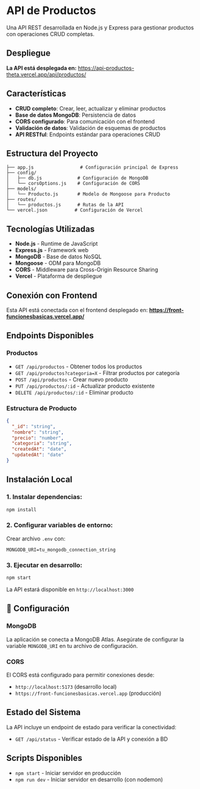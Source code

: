 # API de Productos

Una API REST desarrollada en Node.js y Express para gestionar productos con operaciones CRUD completas.

## Despliegue

**La API está desplegada en:** https://api-productos-theta.vercel.app/api/productos/

## Características

- **CRUD completo**: Crear, leer, actualizar y eliminar productos
- **Base de datos MongoDB**: Persistencia de datos
- **CORS configurado**: Para comunicación con el frontend
- **Validación de datos**: Validación de esquemas de productos
- **API RESTful**: Endpoints estándar para operaciones CRUD

## Estructura del Proyecto

```
├── app.js                 # Configuración principal de Express
├── config/
│   ├── db.js             # Configuración de MongoDB
│   └── corsOptions.js    # Configuración de CORS
├── models/
│   └── Producto.js       # Modelo de Mongoose para Producto
├── routes/
│   └── productos.js      # Rutas de la API
└── vercel.json          # Configuración de Vercel
```

## Tecnologías Utilizadas

- **Node.js** - Runtime de JavaScript
- **Express.js** - Framework web
- **MongoDB** - Base de datos NoSQL
- **Mongoose** - ODM para MongoDB
- **CORS** - Middleware para Cross-Origin Resource Sharing
- **Vercel** - Plataforma de despliegue

## Conexión con Frontend

Esta API está conectada con el frontend desplegado en:
**https://front-funcionesbasicas.vercel.app/**

## Endpoints Disponibles

### Productos

- `GET /api/productos` - Obtener todos los productos
- `GET /api/productos?categoria=X` - Filtrar productos por categoría
- `POST /api/productos` - Crear nuevo producto
- `PUT /api/productos/:id` - Actualizar producto existente
- `DELETE /api/productos/:id` - Eliminar producto

### Estructura de Producto

```json
{
  "_id": "string",
  "nombre": "string",
  "precio": "number",
  "categoria": "string",
  "createdAt": "date",
  "updatedAt": "date"
}
```

## Instalación Local

### 1. **Instalar dependencias**:

```bash
npm install
```

### 2. **Configurar variables de entorno**:

Crear archivo `.env` con:

```
MONGODB_URI=tu_mongodb_connection_string
```

### 3. **Ejecutar en desarrollo**:

```bash
npm start
```

La API estará disponible en `http://localhost:3000`

## 🔧 Configuración

### MongoDB

La aplicación se conecta a MongoDB Atlas. Asegúrate de configurar la variable `MONGODB_URI` en tu archivo de configuración.

### CORS

El CORS está configurado para permitir conexiones desde:

- `http://localhost:5173` (desarrollo local)
- `https://front-funcionesbasicas.vercel.app` (producción)

## Estado del Sistema

La API incluye un endpoint de estado para verificar la conectividad:

- `GET /api/status` - Verificar estado de la API y conexión a BD

## Scripts Disponibles

- `npm start` - Iniciar servidor en producción
- `npm run dev` - Iniciar servidor en desarrollo (con nodemon)
